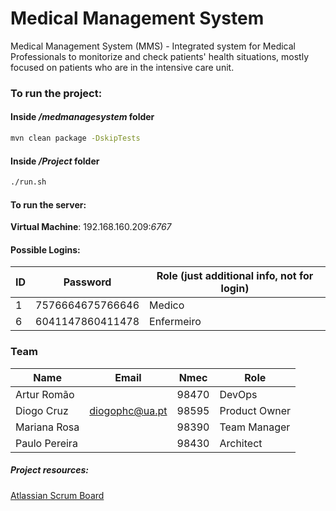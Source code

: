 # Medical Management System

Medical Management System (MMS) - Integrated system for Medical Professionals to monitorize and check patients' health situations, mostly focused on patients who are in the intensive care unit.



### To run the project:



#### Inside ***/medmanagesystem*** folder

```bash
mvn clean package -DskipTests
```



#### Inside ***/Project*** folder

```bash
./run.sh
```

#### 

#### To run the server:

**Virtual Machine**: 192.168.160.209:*6767*



#### Possible Logins:

| ID   | Password         | Role (just additional info, not for login) |
| ---- | ---------------- | ------------------------------------------ |
| 1    | 7576664675766646 | Medico                                     |
| 6    | 6041147860411478 | Enfermeiro                                 |



### Team

| **Name**      | Email          | Nmec  | Role          |
| ------------- | -------------- | ----- | ------------- |
| Artur Romão   |                | 98470 | DevOps        |
| Diogo Cruz    | diogophc@ua.pt | 98595 | Product Owner |
| Mariana Rosa  |                | 98390 | Team Manager  |
| Paulo Pereira |                | 98430 | Architect     |



##### Project resources:

[Atlassian Scrum Board](https://medicalmanagementsystem.atlassian.net/jira/software/projects/MMS/boards/1)